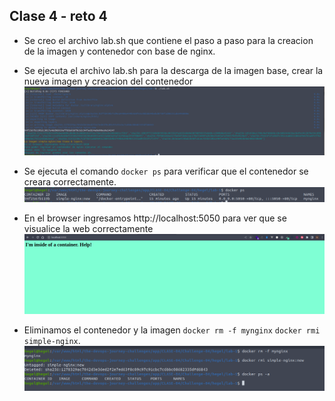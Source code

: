 ## Clase 4 - reto 4

* Se creo el archivo lab.sh que contiene el paso a paso para la creacion de la imagen y contenedor con base de nginx.
* Se ejecuta el archivo lab.sh para la descarga de la imagen base, crear la nueva imagen y creacion del contenedor
![Ejecutar el archivo lab.sh](img-1.png)

* Se ejecuta el comando `docker ps` para verificar que el contenedor se creara correctamente.
![Ejecutar el comando docker ps](img-2.png)

* En el browser ingresamos http://localhost:5050 para ver que se visualice la web correctamente
![DB](img-3.png)

* Eliminamos el contenedor y la imagen `docker rm -f mynginx` `docker rmi simple-nginx`.
![remove](img-4.png)